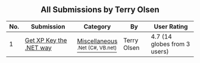 ﻿<div align="center">

## All Submissions by Terry Olsen

</div>

No.  | Submission | Category | By   | User Rating
---- | ---------- | -------- | ---- | -----------
1 | [Get XP Key the \.NET way<br />](https://github.com/Planet-Source-Code/terry-olsen-get-xp-key-the-net-way__10-4834) | [Miscellaneous<br /><sup>.Net (C#, VB.net)</sup>](../ByCategory/miscellaneous__10-1.md) | Terry Olsen | 4.7 (14 globes from 3 users)

